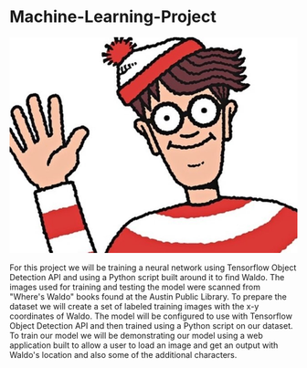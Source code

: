 # Machine-Learning-Project

![Waldo](waldo.jpg)

For this project we will be training a neural network using Tensorflow Object Detection API and using a Python script built around it to find Waldo. The images used for training and testing the model were scanned from "Where's Waldo" books found at the Austin Public Library. To prepare the dataset we will create a set of labeled training images with the x-y coordinates of Waldo. The model will be configured to use with Tensorflow Object Detection API and then trained using a Python script on our dataset. To train our model we will be demonstrating our model using a web application built to allow a user to load an image and get an output with Waldo's location and also some of the additional characters. 
